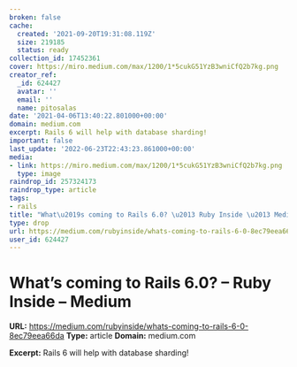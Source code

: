 ```yaml
---
broken: false
cache:
  created: '2021-09-20T19:31:08.119Z'
  size: 219185
  status: ready
collection_id: 17452361
cover: https://miro.medium.com/max/1200/1*5cukG51YzB3wniCfQ2b7kg.png
creator_ref:
  _id: 624427
  avatar: ''
  email: ''
  name: pitosalas
date: '2021-04-06T13:40:22.801000+00:00'
domain: medium.com
excerpt: Rails 6 will help with database sharding!
important: false
last_update: '2022-06-23T22:43:23.861000+00:00'
media:
- link: https://miro.medium.com/max/1200/1*5cukG51YzB3wniCfQ2b7kg.png
  type: image
raindrop_id: 257324173
raindrop_type: article
tags:
- rails
title: "What\u2019s coming to Rails 6.0? \u2013 Ruby Inside \u2013 Medium"
type: drop
url: https://medium.com/rubyinside/whats-coming-to-rails-6-0-8ec79eea66da
user_id: 624427
---
```


# What’s coming to Rails 6.0? – Ruby Inside – Medium

**URL:** https://medium.com/rubyinside/whats-coming-to-rails-6-0-8ec79eea66da
**Type:** article
**Domain:** medium.com

**Excerpt:** Rails 6 will help with database sharding!
